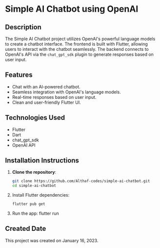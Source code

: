 # Simple AI Chatbot using OpenAI

## Description
The Simple AI Chatbot project utilizes OpenAI's powerful language models to create a chatbot interface. The frontend is built with Flutter, allowing users to interact with the chatbot seamlessly. The backend connects to OpenAI's API via the `chat_gpt_sdk` plugin to generate responses based on user input.

## Features
- Chat with an AI-powered chatbot.
- Seamless integration with OpenAI's language models.
- Real-time responses based on user input.
- Clean and user-friendly Flutter UI.

## Technologies Used
- Flutter
- Dart
- chat_gpt_sdk
- OpenAI API

## Installation Instructions

1. **Clone the repository**:
   ```sh
   git clone https://github.com/Althaf-codes/simple-ai-chatbot.git
   cd simple-ai-chatbot
   
2. Install Flutter dependencies:
   ```sh
   flutter pub get

3. Run the app:
   flutter run

## Created Date
This project was created on January 16, 2023.
